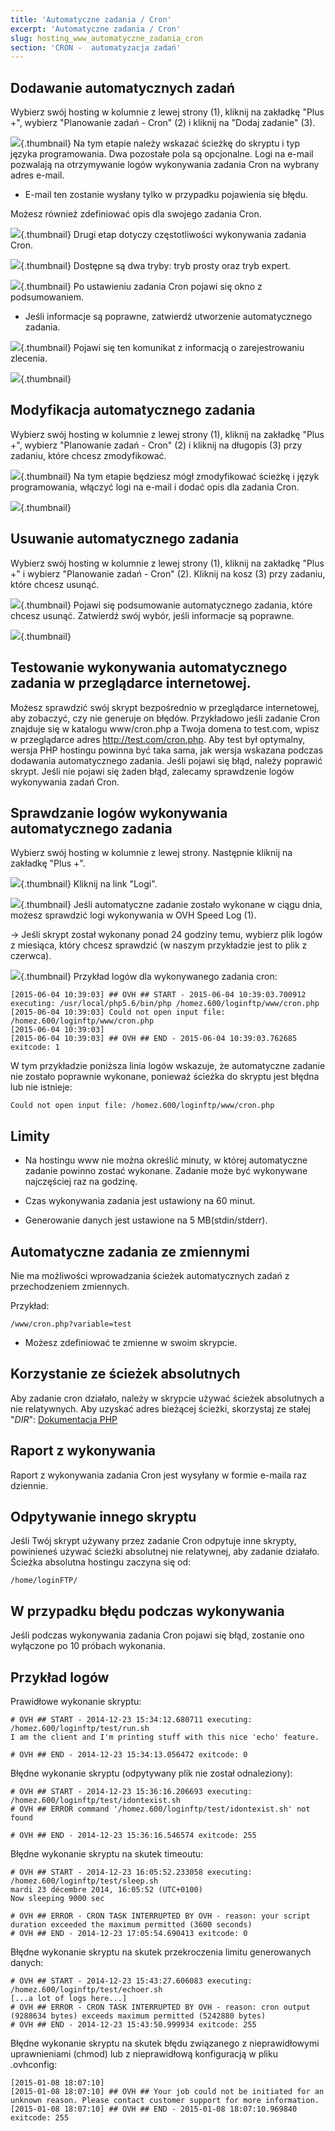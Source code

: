 ```yaml
---
title: 'Automatyczne zadania / Cron'
excerpt: 'Automatyczne zadania / Cron'
slug: hosting_www_automatyczne_zadania_cron
section: 'CRON -  automatyzacja zadań'
---
```


## Dodawanie automatycznych zadań
Wybierz swój hosting w kolumnie z lewej strony (1), kliknij na zakładkę "Plus +", wybierz "Planowanie zadań - Cron" (2) i kliknij na "Dodaj zadanie" (3).

![](images/3261.png){.thumbnail}
Na tym etapie należy wskazać ścieżkę do skryptu i typ języka programowania. 
Dwa pozostałe pola są opcjonalne. Logi na e-mail pozwalają na otrzymywanie logów wykonywania zadania Cron na wybrany adres e-mail. 


- E-mail ten zostanie wysłany tylko w przypadku pojawienia się błędu.


Możesz również zdefiniować opis dla swojego zadania Cron.

![](images/3262.png){.thumbnail}
Drugi etap dotyczy częstotliwości wykonywania zadania Cron.

![](images/3264.png){.thumbnail}
Dostępne są dwa tryby: tryb prosty oraz tryb expert.

![](images/3265.png){.thumbnail}
Po ustawieniu zadania Cron pojawi się okno z podsumowaniem. 


- Jeśli informacje są poprawne, zatwierdź utworzenie automatycznego zadania.



![](images/3266.png){.thumbnail}
Pojawi się ten komunikat z informacją o zarejestrowaniu zlecenia.

![](images/3267.png){.thumbnail}


## Modyfikacja automatycznego zadania
Wybierz swój hosting w kolumnie z lewej strony (1), kliknij na zakładkę "Plus +", wybierz "Planowanie zadań - Cron" (2) i kliknij na długopis (3) przy zadaniu, które chcesz zmodyfikować.

![](images/3268.png){.thumbnail}
Na tym etapie będziesz mógł zmodyfikować ścieżkę i język programowania, włączyć logi na e-mail i dodać opis dla zadania Cron.

![](images/3269.png){.thumbnail}


## Usuwanie automatycznego zadania
Wybierz swój hosting w kolumnie z lewej strony (1), kliknij na zakładkę "Plus +" i wybierz "Planowanie zadań - Cron" (2). Kliknij na kosz (3) przy zadaniu, które chcesz usunąć.

![](images/3270.png){.thumbnail}
Pojawi się podsumowanie automatycznego zadania, które chcesz usunąć. Zatwierdź swój wybór, jeśli informacje są poprawne.

![](images/3271.png){.thumbnail}


## Testowanie wykonywania automatycznego zadania w przeglądarce internetowej.
Możesz sprawdzić swój skrypt bezpośrednio w przeglądarce internetowej, aby zobaczyć, czy nie generuje on błędów.
Przykładowo jeśli zadanie Cron znajduje się w katalogu www/cron.php a Twoja domena to test.com, wpisz w przeglądarce adres http://test.com/cron.php.
Aby test był optymalny, wersja PHP hostingu powinna być taka sama, jak wersja wskazana podczas dodawania automatycznego zadania.
Jeśli pojawi się błąd, należy poprawić skrypt. 
Jeśli nie pojawi się żaden błąd, zalecamy sprawdzenie logów wykonywania zadań Cron.


## Sprawdzanie logów wykonywania automatycznego zadania
Wybierz swój hosting w kolumnie z lewej strony. Następnie kliknij na zakładkę "Plus +".

![](images/4012.png){.thumbnail}
Kliknij na link "Logi".

![](images/4013.png){.thumbnail}
Jeśli automatyczne zadanie zostało wykonane w ciągu dnia, możesz sprawdzić logi wykonywania w OVH Speed Log (1).

-> Jeśli skrypt został wykonany ponad 24 godziny temu, wybierz plik logów z miesiąca, który chcesz sprawdzić (w naszym przykładzie jest to plik z czerwca).

![](images/3274.png){.thumbnail}
Przykład logów dla wykonywanego zadania cron:


```
[2015-06-04 10:39:03] ## OVH ## START - 2015-06-04 10:39:03.700912 executing: /usr/local/php5.6/bin/php /homez.600/loginftp/www/cron.php
[2015-06-04 10:39:03] Could not open input file: /homez.600/loginftp/www/cron.php
[2015-06-04 10:39:03]
[2015-06-04 10:39:03] ## OVH ## END - 2015-06-04 10:39:03.762685 exitcode: 1
```


W tym przykładzie poniższa linia logów wskazuje, że automatyczne zadanie nie zostało poprawnie wykonane, ponieważ ścieżka do skryptu jest błędna lub nie istnieje:


```
Could not open input file: /homez.600/loginftp/www/cron.php
```




## Limity

- Na hostingu www nie można określić minuty, w której automatyczne zadanie powinno zostać wykonane. Zadanie może być wykonywane najczęściej raz na godzinę.

- Czas wykonywania zadania jest ustawiony na 60 minut.

- Generowanie danych jest ustawione na 5 MB(stdin/stderr).




## Automatyczne zadania ze zmiennymi
Nie ma możliwości wprowadzania ścieżek automatycznych zadań z przechodzeniem zmiennych. 

Przykład:

```
/www/cron.php?variable=test
```



- Możesz zdefiniować te zmienne w swoim skrypcie.




## Korzystanie ze ścieżek absolutnych
Aby zadanie cron działało, należy w skrypcie używać ścieżek absolutnych a nie relatywnych.
Aby uzyskać adres bieżącej ścieżki, skorzystaj ze stałej "_DIR_":
[Dokumentacja PHP](http://php.net/manual/pl/language.constants.predefined.php)


## Raport z wykonywania
Raport z wykonywania zadania Cron jest wysyłany w formie e-maila raz dziennie.


## Odpytywanie innego skryptu
Jeśli Twój skrypt używany przez zadanie Cron odpytuje inne skrypty, powinieneś używać ścieżki absolutnej nie relatywnej, aby zadanie działało. Ścieżka absolutna hostingu zaczyna się od:


```
/home/loginFTP/
```




## W przypadku błędu podczas wykonywania
Jeśli podczas wykonywania zadania Cron pojawi się błąd, zostanie ono wyłączone po 10 próbach wykonania.


## Przykład logów
Prawidłowe wykonanie skryptu:

```
# OVH ## START - 2014-12-23 15:34:12.680711 executing: /homez.600/loginftp/test/run.sh
I am the client and I'm printing stuff with this nice 'echo' feature.

# OVH ## END - 2014-12-23 15:34:13.056472 exitcode: 0
```


Błędne wykonanie skryptu (odpytywany plik nie został odnaleziony):

```
# OVH ## START - 2014-12-23 15:36:16.206693 executing: /homez.600/loginftp/test/idontexist.sh
# OVH ## ERROR command '/homez.600/loginftp/test/idontexist.sh' not found

# OVH ## END - 2014-12-23 15:36:16.546574 exitcode: 255
```


Błędne wykonanie skryptu na skutek timeoutu:

```
# OVH ## START - 2014-12-23 16:05:52.233058 executing: /homez.600/loginftp/test/sleep.sh
mardi 23 décembre 2014, 16:05:52 (UTC+0100)
Now sleeping 9000 sec

# OVH ## ERROR - CRON TASK INTERRUPTED BY OVH - reason: your script duration exceeded the maximum permitted (3600 seconds)
# OVH ## END - 2014-12-23 17:05:54.690413 exitcode: 0
```


Błędne wykonanie skryptu na skutek przekroczenia limitu generowanych danych:

```
# OVH ## START - 2014-12-23 15:43:27.606083 executing: /homez.600/loginftp/test/echoer.sh
[...a lot of logs here...]
# OVH ## ERROR - CRON TASK INTERRUPTED BY OVH - reason: cron output (9288634 bytes) exceeds maximum permitted (5242880 bytes)
# OVH ## END - 2014-12-23 15:43:50.999934 exitcode: 255
```


Błędne wykonanie skryptu na skutek błędu związanego z nieprawidłowymi uprawnieniami (chmod) lub z nieprawidłową konfiguracją w pliku .ovhconfig:

```
[2015-01-08 18:07:10]
[2015-01-08 18:07:10] ## OVH ## Your job could not be initiated for an unknown reason. Please contact customer support for more information.
[2015-01-08 18:07:10] ## OVH ## END - 2015-01-08 18:07:10.969840 exitcode: 255
```



